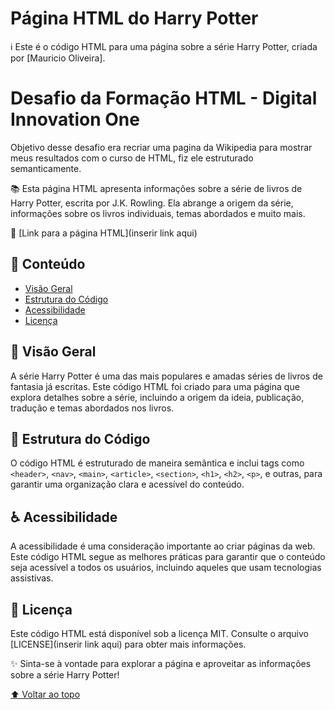 # Página HTML do Harry Potter
ℹ️ Este é o código HTML para uma página sobre a série Harry Potter, criada por [Mauricio Oliveira].

# Desafio da Formação HTML - Digital Innovation One
Objetivo desse desafio era recriar uma pagina da Wikipedia para mostrar meus resultados com o curso de HTML, fiz ele estruturado semanticamente.

📚 Esta página HTML apresenta informações sobre a série de livros de Harry Potter, escrita por J.K. Rowling. Ela abrange a origem da série, informações sobre os livros individuais, temas abordados e muito mais.

🔗 [Link para a página HTML](inserir link aqui)

## 📝 Conteúdo

- [Visão Geral](#vis%C3%A3o-geral)
- [Estrutura do Código](#estrutura-do-c%C3%B3digo)
- [Acessibilidade](#acessibilidade)
- [Licença](#licen%C3%A7a)

## 📜 Visão Geral

A série Harry Potter é uma das mais populares e amadas séries de livros de fantasia já escritas. Este código HTML foi criado para uma página que explora detalhes sobre a série, incluindo a origem da ideia, publicação, tradução e temas abordados nos livros.

## 🧰 Estrutura do Código

O código HTML é estruturado de maneira semântica e inclui tags como `<header>`, `<nav>`, `<main>`, `<article>`, `<section>`, `<h1>`, `<h2>`, `<p>`, e outras, para garantir uma organização clara e acessível do conteúdo.

## ♿ Acessibilidade

A acessibilidade é uma consideração importante ao criar páginas da web. Este código HTML segue as melhores práticas para garantir que o conteúdo seja acessível a todos os usuários, incluindo aqueles que usam tecnologias assistivas.

## 📜 Licença

Este código HTML está disponível sob a licença MIT. Consulte o arquivo [LICENSE](inserir link aqui) para obter mais informações.

✨ Sinta-se à vontade para explorar a página e aproveitar as informações sobre a série Harry Potter!

[⬆️ Voltar ao topo](#p%C3%A1gina-html-do-harry-potter)
